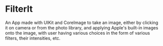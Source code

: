 # FilterIt

An App made with UIKit and CoreImage to take an image, either by clicking it on camera or from the photo library, and applying Apple's built-in images onto the image, with user having various choices in the form of various filters, their intensities, etc.
